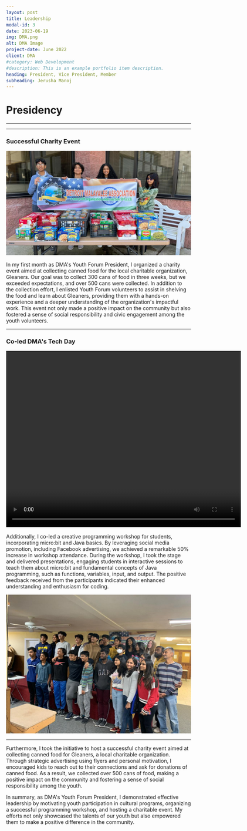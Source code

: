 ```yaml
---
layout: post
title: Leadership
modal-id: 3
date: 2023-06-19
img: DMA.png
alt: DMA Image
project-date: June 2022
client: DMA
#category: Web Development
#description: This is an example portfolio item description.
heading: President, Vice President, Member
subheading: Jerusha Manoj
---
```


# Presidency
---
---
### Successful Charity Event
![DMA Image](img/DMA/cans.JPG)

In my first month as DMA's Youth Forum President, I organized a charity event aimed at collecting canned food for the local charitable organization, Gleaners. Our goal was to collect 300 cans of food in three weeks, but we exceeded expectations, and over 500 cans were collected. In addition to the collection effort, I enlisted Youth Forum volunteers to assist in shelving the food and learn about Gleaners, providing them with a hands-on experience and a deeper understanding of the organization's impactful work. This event not only made a positive impact on the community but also fostered a sense of social responsibility and civic engagement among the youth volunteers.

---
### Co-led DMA's Tech Day
<video width="640" height="480" controls>
  <source src="img/TechDay.mp4" type="video/mp4">
  Your browser does not support the video tag.
</video>

Additionally, I co-led a creative programming workshop for students, incorporating micro:bit and Java basics. By leveraging social media promotion, including Facebook advertising, we achieved a remarkable 50% increase in workshop attendance. During the workshop, I took the stage and delivered presentations, engaging students in interactive sessions to teach them about micro:bit and fundamental concepts of Java programming, such as functions, variables, input, and output. The positive feedback received from the participants indicated their enhanced understanding and enthusiasm for coding.

![DMA Image](img/DMA/tech.JPG)

---

Furthermore, I took the initiative to host a successful charity event aimed at collecting canned food for Gleaners, a local charitable organization. Through strategic advertising using flyers and personal motivation, I encouraged kids to reach out to their connections and ask for donations of canned food. As a result, we collected over 500 cans of food, making a positive impact on the community and fostering a sense of social responsibility among the youth.

In summary, as DMA's Youth Forum President, I demonstrated effective leadership by motivating youth participation in cultural programs, organizing a successful programming workshop, and hosting a charitable event. My efforts not only showcased the talents of our youth but also empowered them to make a positive difference in the community.

